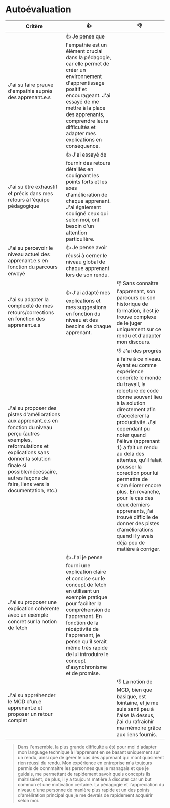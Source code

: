 # Autoévaluation

Critère                                                         | 👍                                     | 👎
-----------------------------------------------------------------|----------------------------------------|----
J'ai su faire preuve d'empathie auprès des apprenant.e.s         | 👍 Je pense que l'empathie est un élément crucial dans la pédagogie, car elle permet de créer un environnement d'apprentissage positif et encourageant. J'ai essayé de me mettre à la place des apprenants, comprendre leurs difficultés et adapter mes explications en conséquence. |
J'ai su être exhaustif et précis dans mes retours à l'équipe pédagogique | 👍 J'ai essayé de fournir des retours détaillés en soulignant les points forts et les axes d'amélioration de chaque apprenant. J'ai également souligné ceux qui selon moi, ont besoin d'un attention particulière. |
J'ai su percevoir le niveau actuel des apprenant.e.s en fonction du parcours envoyé | 👍 Je pense avoir réussi à cerner le niveau global de chaque apprenant lors de son rendu. |
J'ai su adapter la complexité de mes retours/corrections en fonction des apprenant.e.s | 👍 J'ai adapté mes explications et mes suggestions en fonction du niveau et des besoins de chaque apprenant. | 👎 Sans connaitre l'apprenant, son parcours ou son historique de formation, il est je trouve complexe de le juger uniquement sur ce rendu et d'adapter mon discours.
J'ai su proposer des pistes d'améliorations aux apprenant.e.s en fonction du niveau perçu (autres exemples, reformulations et explications sans donner la solution finale si possible/nécessaire, autres façons de faire, liens vers la documentation, etc.) |  | 👎 J'ai des progrès à faire à ce niveau. Ayant eu comme expérience concrète le monde du travail, la relecture de code donne souvent lieu à la solution directement afin d'accélerer la producitvité. J'ai cependant pu noter quand l'élève (apprenant 1) a fait un rendu au dela des attentes, qu'il falait pousser la corection pour lui permettre de s'améliorer encore plus. En revanche, pour le cas des deux derniers apprenants, j'ai trouvé difficile de donner des pistes d'améliorations quand il y avais déjà peu de matière à corriger.
J'ai su proposer une explication cohérente avec un exemple concret sur la notion de fetch | 👍 J'ai je pense fourni une explication claire et concise sur le concept de fetch en utilisant un exemple pratique pour faciliter la compréhension de l'apprenant. En fonction de la récéptivité de l'apprenant, je pense qu'il serait même très rapide de lui introduire le concept d'asynchronisme et de promise. |
J'ai su appréhender le MCD d'un.e apprenant.e et proposer un retour complet |  | 👎 La notion de MCD, bien que basique, est lointaine, et je me suis senti peu à l'aise là dessus, j'ai du rafraichir ma mémoire grâce aux liens fournis.


> Dans l'ensemble, la plus grande difficulté a été pour moi d'adapter mon language technique à l'apprenant en se basant uniquement sur un rendu, ainsi que de gérer le cas des apprenant qui n'ont quasiment rien réussi du rendu. Mon expérience en entreprise m'a toujours permis de connmaitre les personnes que je managais et que je guidais, me permettant de rapidement savoir quels concepts ils maitrisaient, de plus, il y a toujours matière à discuter car un but commun et une motivation certaine. La pédagogie et l'appreciation du niveau d'une personne de manière plus rapide et un des points d'améliration principal que je me devrais de rapidement acquérir selon moi.
